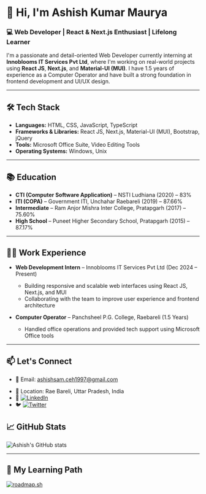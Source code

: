 # 👋 Hi, I'm Ashish Kumar Maurya

### 💻 Web Developer | React & Next.js Enthusiast | Lifelong Learner

I'm a passionate and detail-oriented Web Developer currently interning at **Innoblooms IT Services Pvt Ltd**, where I'm working on real-world projects using **React JS**, **Next.js**, and **Material-UI (MUI)**. I have 1.5 years of experience as a Computer Operator and have built a strong foundation in frontend development and UI/UX design.

---

## 🛠️ Tech Stack
- **Languages:** HTML, CSS, JavaScript, TypeScript
- **Frameworks & Libraries:** React JS, Next.js, Material-UI (MUI), Bootstrap, jQuery
- **Tools:** Microsoft Office Suite, Video Editing Tools
- **Operating Systems:** Windows, Unix

---

## 📚 Education
- **CTI (Computer Software Application)** – NSTI Ludhiana (2020) – 83%
- **ITI (COPA)** – Government ITI, Unchahar Raebareli (2019) – 87.66%
- **Intermediate** – Ram Anjor Mishra Inter College, Pratapgarh (2017) – 75.60%
- **High School** – Puneet Higher Secondary School, Pratapgarh (2015) – 87.17%

---

## 🧑‍💼 Work Experience
- **Web Development Intern** – Innoblooms IT Services Pvt Ltd (Dec 2024 – Present)  
  - Building responsive and scalable web interfaces using React JS, Next.js, and MUI  
  - Collaborating with the team to improve user experience and frontend architecture

- **Computer Operator** – Panchsheel P.G. College, Raebareli (1.5 Years)  
  - Handled office operations and provided tech support using Microsoft Office tools

---

## 📫 Let's Connect
- 📧 Email: ashishsam.ceh1997@gmail.com
<!---- 📱 Mobile: 7068019008 --->
- 📍 Location: Rae Bareli, Uttar Pradesh, India
- 💼 [![LinkedIn](https://img.shields.io/badge/LinkedIn-blue?style=for-the-badge&logo=linkedin)](https://www.linkedin.com/in/okashish)
- 🐦 [![Twitter](https://img.shields.io/badge/Twitter-blue?style=for-the-badge&logo=twitter)](https://www.x.com/001Ashishkumar)

## 📈 GitHub Stats
![Ashish's GitHub stats](https://github-readme-stats.vercel.app/api?username=0KAshish&show_icons=true&theme=radical)

---

## 📌 My Learning Path
[![roadmap.sh](https://roadmap.sh/card/wide/6779702170129741a848c473?variant=dark&roadmaps=frontend)](https://roadmap.sh)

<!---
0KAshish/0KAshish is a ✨ special ✨ repository because its `README.md` (this file) appears on your GitHub profile.
You can click the Preview link to take a look at your changes.
--->
